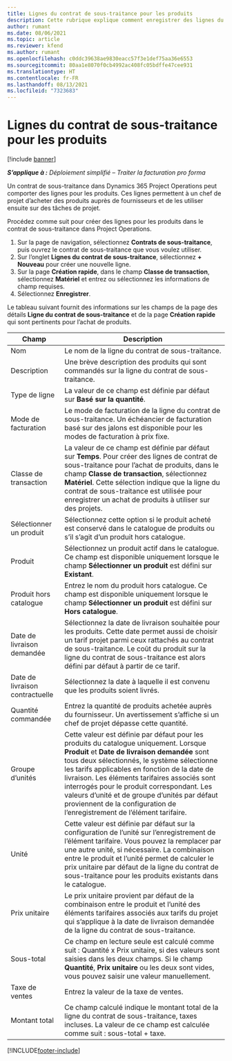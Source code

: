 ```yaml
---
title: Lignes du contrat de sous-traitance pour les produits
description: Cette rubrique explique comment enregistrer des lignes du contrat de sous-traitance pour les produits et comment utiliser les différents champs pour enregistrer les achats de produits auprès des fournisseurs.
author: rumant
ms.date: 08/06/2021
ms.topic: article
ms.reviewer: kfend
ms.author: rumant
ms.openlocfilehash: c0ddc39638ae9830eacc57f3e1def75aa36e6553
ms.sourcegitcommit: 80aa1e8070f0cb4992ac408fc05bdffe47cee931
ms.translationtype: HT
ms.contentlocale: fr-FR
ms.lasthandoff: 08/13/2021
ms.locfileid: "7323683"
---
```

# <a name="subcontract-lines-for-products"></a>Lignes du contrat de sous-traitance pour les produits

[!include [banner](../../includes/dataverse-preview.md)]

_**S’applique à :** Déploiement simplifié – Traiter la facturation pro forma_

Un contrat de sous-traitance dans Dynamics 365 Project Operations peut comporter des lignes pour les produits. Ces lignes permettent à un chef de projet d’acheter des produits auprès de fournisseurs et de les utiliser ensuite sur des tâches de projet.

Procédez comme suit pour créer des lignes pour les produits dans le contrat de sous-traitance dans Project Operations.

1. Sur la page de navigation, sélectionnez **Contrats de sous-traitance**, puis ouvrez le contrat de sous-traitance que vous voulez utiliser. 
2. Sur l’onglet **Lignes du contrat de sous-traitance**, sélectionnez **+ Nouveau** pour créer une nouvelle ligne.
3. Sur la page **Création rapide**, dans le champ **Classe de transaction**, sélectionnez **Matériel** et entrez ou sélectionnez les informations de champ requises. 
4. Sélectionnez **Enregistrer**.

Le tableau suivant fournit des informations sur les champs de la page des détails **Ligne du contrat de sous-traitance** et de la page **Création rapide** qui sont pertinents pour l’achat de produits.

| Champ | Description |
| ----- | ----------- |
| Nom | Le nom de la ligne du contrat de sous-traitance. |
| Description | Une brève description des produits qui sont commandés sur la ligne du contrat de sous-traitance. |
| Type de ligne | La valeur de ce champ est définie par défaut sur **Basé sur la quantité**. |
| Mode de facturation |  Le mode de facturation de la ligne du contrat de sous-traitance. Un échéancier de facturation basé sur des jalons est disponible pour les modes de facturation à prix fixe. |
| Classe de transaction | La valeur de ce champ est définie par défaut sur **Temps**. Pour créer des lignes de contrat de sous-traitance pour l’achat de produits, dans le champ **Classe de transaction**, sélectionnez **Matériel**. Cette sélection indique que la ligne du contrat de sous-traitance est utilisée pour enregistrer un achat de produits à utiliser sur des projets. |
| Sélectionner un produit | Sélectionnez cette option si le produit acheté est conservé dans le catalogue de produits ou s’il s’agit d’un produit hors catalogue. |
| Produit | Sélectionnez un produit actif dans le catalogue. Ce champ est disponible uniquement lorsque le champ **Sélectionner un produit** est défini sur **Existant**. |
| Produit hors catalogue | Entrez le nom du produit hors catalogue. Ce champ est disponible uniquement lorsque le champ **Sélectionner un produit** est défini sur **Hors catalogue**.  |
| Date de livraison demandée | Sélectionnez la date de livraison souhaitée pour les produits. Cette date permet aussi de choisir un tarif projet parmi ceux rattachés au contrat de sous-traitance. Le coût du produit sur la ligne du contrat de sous-traitance est alors défini par défaut à partir de ce tarif. |
| Date de livraison contractuelle | Sélectionnez la date à laquelle il est convenu que les produits soient livrés.  |
| Quantité commandée | Entrez la quantité de produits achetée auprès du fournisseur. Un avertissement s’affiche si un chef de projet dépasse cette quantité. |
| Groupe d’unités | Cette valeur est définie par défaut pour les produits du catalogue uniquement. Lorsque **Produit** et **Date de livraison demandée** sont tous deux sélectionnés, le système sélectionne les tarifs applicables en fonction de la date de livraison. Les éléments tarifaires associés sont interrogés pour le produit correspondant. Les valeurs d’unité et de groupe d’unités par défaut proviennent de la configuration de l’enregistrement de l’élément tarifaire. |
| Unité | Cette valeur est définie par défaut sur la configuration de l’unité sur l’enregistrement de l’élément tarifaire. Vous pouvez la remplacer par une autre unité, si nécessaire. La combinaison entre le produit et l’unité permet de calculer le prix unitaire par défaut de la ligne du contrat de sous-traitance pour les produits existants dans le catalogue. |
| Prix unitaire | Le prix unitaire provient par défaut de la combinaison entre le produit et l’unité des éléments tarifaires associés aux tarifs du projet qui s’applique à la date de livraison demandée de la ligne du contrat de sous-traitance.  |
| Sous-total | Ce champ en lecture seule est calculé comme suit : Quantité x Prix unitaire, si des valeurs sont saisies dans les deux champs. Si le champ **Quantité**, **Prix unitaire** ou les deux sont vides, vous pouvez saisir une valeur manuellement.  |
| Taxe de ventes | Entrez la valeur de la taxe de ventes. |
| Montant total | Ce champ calculé indique le montant total de la ligne du contrat de sous-traitance, taxes incluses. La valeur de ce champ est calculée comme suit : sous-total + taxe. |


[!INCLUDE[footer-include](../../includes/footer-banner.md)]
